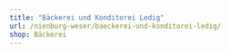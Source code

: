```yaml
---
title: "Bäckerei und Konditorei Ledig"
url: /nienburg-weser/baeckerei-und-konditorei-ledig/
shop: Bäckerei
---
```

